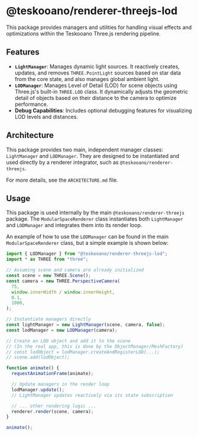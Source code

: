 # @teskooano/renderer-threejs-lod

This package provides managers and utilities for handling visual effects and optimizations within the Teskooano Three.js rendering pipeline.

## Features

- **`LightManager`**: Manages dynamic light sources. It reactively creates, updates, and removes `THREE.PointLight` sources based on star data from the core state, and also manages global ambient light.
- **`LODManager`**: Manages Level of Detail (LOD) for scene objects using Three.js's built-in `THREE.LOD` class. It dynamically adjusts the geometric detail of objects based on their distance to the camera to optimize performance.
- **Debug Capabilities**: Includes optional debugging features for visualizing LOD levels and distances.

## Architecture

This package provides two main, independent manager classes: `LightManager` and `LODManager`. They are designed to be instantiated and used directly by a renderer integrator, such as `@teskooano/renderer-threejs`.

For more details, see the `ARCHITECTURE.md` file.

## Usage

This package is used internally by the main `@teskooano/renderer-threejs` package. The `ModularSpaceRenderer` class instantiates both `LightManager` and `LODManager` and integrates them into its render loop.

An example of how to use the `LODManager` can be found in the main `ModularSpaceRenderer` class, but a simple example is shown below:

```typescript
import { LODManager } from "@teskooano/renderer-threejs-lod";
import * as THREE from "three";

// Assuming scene and camera are already initialized
const scene = new THREE.Scene();
const camera = new THREE.PerspectiveCamera(
  75,
  window.innerWidth / window.innerHeight,
  0.1,
  1000,
);

// Instantiate managers directly
const lightManager = new LightManager(scene, camera, false);
const lodManager = new LODManager(camera);

// Create an LOD object and add it to the scene
// (In the real app, this is done by the ObjectManager/MeshFactory)
// const lodObject = lodManager.createAndRegisterLOD(...);
// scene.add(lodObject);

function animate() {
  requestAnimationFrame(animate);

  // Update managers in the render loop
  lodManager.update();
  // LightManager updates reactively via its state subscription

  // ... other rendering logic ...
  renderer.render(scene, camera);
}

animate();
```
